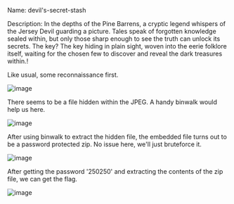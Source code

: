Name: devil's-secret-stash

Description: In the depths of the Pine Barrens, a cryptic legend whispers of the Jersey Devil guarding a picture. Tales speak of forgotten knowledge sealed within, but only those sharp enough to see the truth can unlock its secrets. The key? The key hiding in plain sight, woven into the eerie folklore itself, waiting for the chosen few to discover and reveal the dark treasures within.!

Like usual, some reconnaissance first.

![image](https://github.com/user-attachments/assets/f2a54373-e836-4c3c-8c55-1b1c758e5cc8)

There seems to be a file hidden within the JPEG. A handy binwalk would help us here.

![image](https://github.com/user-attachments/assets/4d17e814-67c6-4538-8088-0a18cd1f1a72)

After using binwalk to extract the hidden file, the embedded file turns out to be a password protected zip.
No issue here, we'll just bruteforce it.

![image](https://github.com/user-attachments/assets/ef8fab5d-2af2-44e8-bfc2-f6ebcf77af86)

After getting the password '250250' and extracting the contents of the zip file, we can get the flag.

![image](https://github.com/user-attachments/assets/483e5eda-d074-4b7e-8b54-83694b6e54e3)


